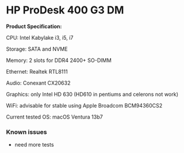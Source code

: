 # HP ProDesk 400 G3 DM
**Product Specification:**

CPU: Intel Kabylake i3, i5, i7

Storage: SATA and NVME

Memory: 2 slots for DDR4 2400+ SO-DIMM

Ethernet: Realtek RTL8111

Audio: Conexant CX20632

Graphics: only Intel HD 630 (HD610 in pentiums and celerons not work)

WiFi: advisable for stable using Apple Broadcom BCM94360CS2

Current tested OS: macOS Ventura 13b7

### Known issues

 - need more tests
